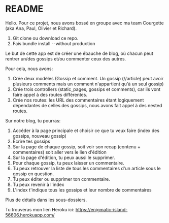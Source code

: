# README

Hello. Pour ce projet, nous avons bossé en groupe avec ma team Courgette (aka Ana, Paul, Olivier et Richard).

1. Git clone ou download ce repo.
2. Fais bundle install --without production

Le but de cette app est de créer une ébauche de blog, où chacun peut rentrer un/des gossips et/ou commenter ceux des autres.

Pour cela, nous avons:

1. Crée deux modèles (Gossip et comment. Un gossip (//article) peut avoir plusieurs comments mais un comment n'appartient qu'à un seul gossip)
2. Crée trois controllers (static_pages, gossips et comments), car ils vont faire appel à des routes différentes.
3. Crée nos routes: les URL des commentaires étant logiquement dépendantes de celles des gossips, nous avons fait appel à des nested routes.

Sur notre blog, tu pourras:
1. Accéder à la page principale et choisir ce que tu veux faire (index des gossips, nouveau gossip)
2. Ecrire tes gossips
3. Sur la page de chaque gossip, soit voir son recap (contenu + commentaires) soit aller vers le lien d'édition
4. Sur la page d'édition, tu peux aussi le supprimer.
5. Pour chaque gossip, tu peux laisser un commentaire.
6. Tu peux retrouver la liste de tous les commentaires d'un article sous le gossip en question.
7. Tu peux éditer ou supprimer ton commentaire.
8. Tu peux revenir à l'index
9. L'index t'indique tous les gossips et leur nombre de commentaires

Plus de détails dans les sous-dossiers.

Tu trouveras mon lien Heroku ici: https://enigmatic-island-56606.herokuapp.com/
